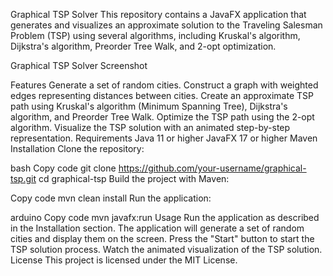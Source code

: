 Graphical TSP Solver
This repository contains a JavaFX application that generates and visualizes an approximate solution to the Traveling Salesman Problem (TSP) using several algorithms, including Kruskal's algorithm, Dijkstra's algorithm, Preorder Tree Walk, and 2-opt optimization.

Graphical TSP Solver Screenshot

Features
Generate a set of random cities.
Construct a graph with weighted edges representing distances between cities.
Create an approximate TSP path using Kruskal's algorithm (Minimum Spanning Tree), Dijkstra's algorithm, and Preorder Tree Walk.
Optimize the TSP path using the 2-opt algorithm.
Visualize the TSP solution with an animated step-by-step representation.
Requirements
Java 11 or higher
JavaFX 17 or higher
Maven
Installation
Clone the repository:

bash
Copy code
git clone https://github.com/your-username/graphical-tsp.git
cd graphical-tsp
Build the project with Maven:

Copy code
mvn clean install
Run the application:

arduino
Copy code
mvn javafx:run
Usage
Run the application as described in the Installation section.
The application will generate a set of random cities and display them on the screen.
Press the "Start" button to start the TSP solution process.
Watch the animated visualization of the TSP solution.
License
This project is licensed under the MIT License.
